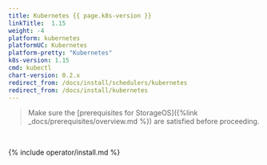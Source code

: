 ```yaml
---
title: Kubernetes {{ page.k8s-version }}
linkTitle:  1.15
weight: -4
platform: kubernetes
platformUC: Kubernetes
platform-pretty: "Kubernetes"
k8s-version: 1.15
cmd: kubectl
chart-version: 0.2.x
redirect_from: /docs/install/schedulers/kubernetes
redirect_from: /docs/install/kubernetes
---
```



> Make sure the 
> [prerequisites for StorageOS]({%link _docs/prerequisites/overview.md %}) are
> satisfied before proceeding.

&nbsp;

{% include operator/install.md %}
